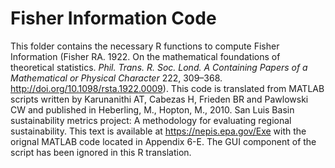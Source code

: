 # Fisher Information Code 

This folder contains the necessary R functions to compute Fisher Information (Fisher RA. 1922. On the mathematical foundations of theoretical statistics. 
_Phil. Trans. R. Soc. Lond. A Containing Papers of a Mathematical or Physical Character_ 222, 309–368. http://doi.org/10.1098/rsta.1922.0009). This code is 
translated from MATLAB scripts written by Karunanithi AT, Cabezas H, Frieden BR and Pawlowski CW and published in Heberling, M., Hopton, M., 2010. 
San Luis Basin sustainability metrics project: A methodology for evaluating regional sustainability. This text is available at https://nepis.epa.gov/Exe 
with the orignal MATLAB code located in Appendix 6-E. The GUI component of the script has been ignored in this R translation.
